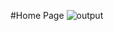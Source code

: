 #Home Page
 ![output](https://user-images.githubusercontent.com/107872928/211561492-84f88a12-69d2-4166-a0a5-11a25fbde48c.png)
